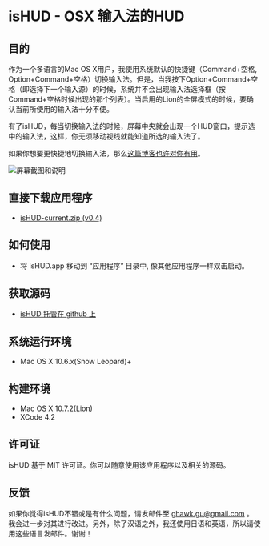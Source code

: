 # isHUD - OSX 输入法的HUD

## 目的
作为一个多语言的Mac OS X用户，我使用系统默认的快捷键（Command+空格, Option+Command+空格）切换输入法。但是，当我按下Option+Command+空格（即选择下一个输入源）的时候，系统并不会出现输入法选择框（按Command+空格时候出现的那个列表）。当启用的Lion的全屏模式的时候，要确认当前所使用的输入法十分不便。

有了isHUD，每当切换输入法的时候，屏幕中央就会出现一个HUD窗口，提示选中的输入法，这样，你无须移动视线就能知道所选的输入法了。

如果你想要更快捷地切换输入法，那么[这篇博客也许对你有用](http://www.think-in-g.net/ghawk/blog/2011/11/os-x-mappging-a-single-key-to-select-input-source/)。

![屏幕截图和说明](http://www.think-in-g.net/ghawk/blog/wp-content/uploads/2011/11/isHUD-screenshot-chs.jpg)

## 直接下载应用程序
- [isHUD-current.zip (v0.4)](http://www.think-in-g.net/share/isHUD/isHUD-current.zip)

## 如何使用
- 将 isHUD.app 移动到 “应用程序” 目录中, 像其他应用程序一样双击启动。

## 获取源码
- [isHUD 托管在 github 上](https://github.com/ghawkgu/isHUD/blob/master/README_chs.md)

## 系统运行环境
- Mac OS X 10.6.x(Snow Leopard)+

## 构建环境
- Mac OS X 10.7.2(Lion)
- XCode 4.2

## 许可证
isHUD 基于 MIT 许可证。你可以随意使用该应用程序以及相关的源码。

## 反馈
如果你觉得isHUD不错或是有什么问题，请发邮件至 ghawk.gu@gmail.com 。我会进一步对其进行改进。另外，除了汉语之外，我还使用日语和英语，所以请使用这些语言发邮件。谢谢！
